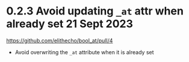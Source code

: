 # 0.2.3 Avoid updating `_at` attr when already set 21 Sept 2023

https://github.com/elithecho/bool_at/pull/4

- Avoid overwriting the `_at` attribute when it is already set

